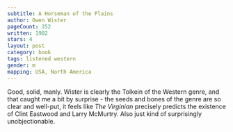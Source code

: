 ```yaml
---
subtitle: A Horseman of the Plains
author: Owen Wister
pageCount: 352
written: 1902
stars: 4
layout: post
category: book
tags: listened western
gender: m
mapping: USA, North America
---
```


Good, solid, manly. Wister is clearly the Tolkein of the Western genre, and that caught me a bit by surprise - the seeds and bones of the genre are so clear and well-put, it feels like _The Virginian_ precisely predicts the existence of Clint Eastwood and Larry McMurtry. Also just kind of surprisingly unobjectionable.
